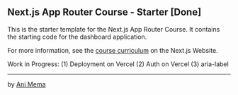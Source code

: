 ## Next.js App Router Course - Starter [Done]

This is the starter template for the Next.js App Router Course. It contains the starting code for the dashboard application.

For more information, see the [course curriculum](https://nextjs.org/learn) on the Next.js Website.

Work in Progress: (1) Deployment on Vercel (2) Auth on Vercel (3) aria-label

---
by [Ani Mema](https://github.com/amema42)
